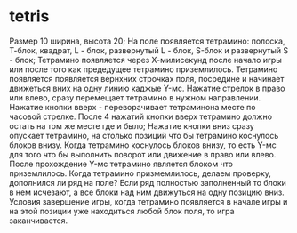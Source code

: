 # tetris

Размер 10 ширина, высота 20;
На поле появляется тетрамино: полоска, Т-блок, квадрат, L - блок, развернутый L - блок, S-блок и развернутый S - блок;
Тетрамино появляется через Х-милисекунд после начало игры или после того как предедущее тетрамино приземлилось. 
Тетрамино появляется появляется вернхних строчках поля, посредине и начинает движеться вних на одну линию каджые Y-мс.
Нажатие стрелок в право или влево, сразу перемещает тетрамино в нужном направлении. 
Нажатие кнопки вверх - переворачивает тетраминона месте по часовой стрелке. После 4 нажатий кнопки вверх тетрамино должно остать на том же месте где и было;
Нажатие кнопки вниз сразу опускает тетрамино, на столько позиций что бы тетрамино коснулось блоков внизу. 
Когда тетрамино коснулось блоков внизу, то есть Y-мс для того что бы выполнить поворот или движение в право или влево.
После прохождение Y-мс тетрамино является блоком что приземлилось.
Когда тетрамино призмемлилось, делаем проверку, дополнился ли ряд на поле?
Если ряд полностью заполненный то блоки в нем исчезают, а все блоки над ним движуться на одну позицию вниз.
Условия завершение игры, когда тетрамино появляется в начале игры и на этой позиции уже находиться любой блок поля, то игра заканчивается.



